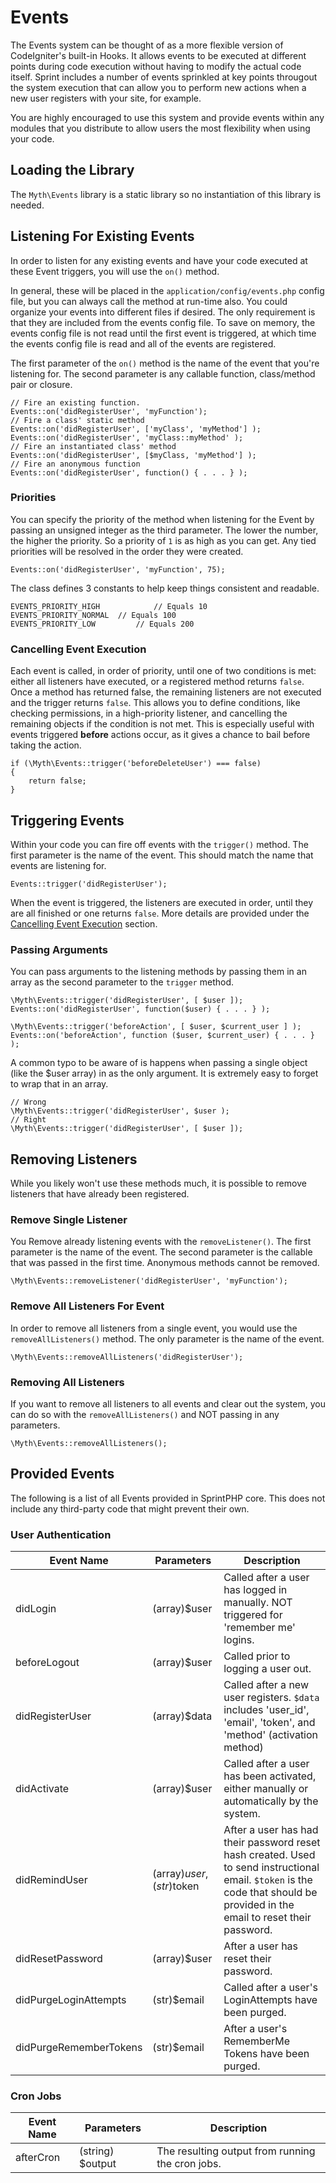 # Events
The Events system can be thought of as a more flexible version of CodeIgniter's built-in Hooks. It allows events to be executed at different points during code execution without having to modify the actual code itself. Sprint includes a number of events sprinkled at key points througout the system execution that can allow you to perform new actions when a new user registers with your site, for example.

You are highly encouraged to use this system and provide events within any modules that you distribute to allow users the most flexibility when using your code.

## Loading the Library
The `Myth\Events` library is a static library so no instantiation of this library is needed. 

## Listening For Existing Events
In order to listen for any existing events and have your code executed at these Event triggers, you will use the `on()` method. 

In general, these will be placed in the `application/config/events.php` config file, but you can always call the method at run-time also. You could organize your events into different files if desired. The only requirement is that they are included from the events config file. To save on memory, the events config file is not read until the first event is triggered, at which time the events config file is read and all of the events are registered. 

The first parameter of the `on()` method is the name of the event that you're listening for. The second parameter is any callable function, class/method pair or closure. 

	// Fire an existing function.
	Events::on('didRegisterUser', 'myFunction');
	// Fire a class' static method
	Events::on('didRegisterUser', ['myClass', 'myMethod'] );
	Events::on('didRegisterUser', 'myClass::myMethod' );
	// Fire an instantiated class' method
	Events::on('didRegisterUser', [$myClass, 'myMethod'] );
	// Fire an anonymous function
	Events::on('didRegisterUser', function() { . . . } );
	
### Priorities
You can specify the priority of the method when listening for the Event by passing an unsigned integer as the third parameter.  The lower the number, the higher the priority. So a priority of `1` is as high as you can get. Any tied priorities will be resolved in the order they were created.

	Events::on('didRegisterUser', 'myFunction', 75);

The class defines 3 constants to help keep things consistent and readable. 

	EVENTS_PRIORITY_HIGH 			// Equals 10
	EVENTS_PRIORITY_NORMAL	// Equals 100
	EVENTS_PRIORITY_LOW			// Equals 200

### Cancelling Event Execution	

Each event is called, in order of priority, until one of two conditions is met: either all listeners have executed, or a registered method returns `false`. Once a method has returned false, the remaining listeners are not executed and the trigger returns `false`. This allows you to define conditions, like checking permissions, in a high-priority listener, and cancelling the remaining objects if the condition is not met. This is especially useful with events triggered **before** actions occur, as it gives a chance to bail before taking the action. 

	if (\Myth\Events::trigger('beforeDeleteUser') === false)
	{
		return false;
	}

## Triggering Events
Within your code you can fire off events with the `trigger()` method. The first parameter is the name of the event. This should match the name that events are listening for.

	Events::trigger('didRegisterUser');
	
When the event is triggered, the listeners are executed in order, until they are all finished or one returns `false`. More details are provided under the [Cancelling Event Execution](#cancelling_event_execution) section. 

### Passing Arguments
You can pass arguments to the listening methods by passing them in an array as the second parameter to the `trigger` method. 

	\Myth\Events::trigger('didRegisterUser', [ $user ]);
	Events::on('didRegisterUser', function($user) { . . . } );
	
	\Myth\Events::trigger('beforeAction', [ $user, $current_user ] );
	Events::on('beforeAction', function ($user, $current_user) { . . . } );

A common typo to be aware of is happens when passing a single object (like the $user array) in as the only argument. It is extremely easy to forget to wrap that in an array. 

	// Wrong
	\Myth\Events::trigger('didRegisterUser', $user );	
	// Right
	\Myth\Events::trigger('didRegisterUser', [ $user ]);

## Removing Listeners
While you likely won't use these methods much, it is possible to remove listeners that have already been registered.

### Remove Single Listener

You Remove already listening events with the `removeListener()`. The first parameter is the name of the event. The second parameter is the callable that was passed in the first time. Anonymous methods cannot be removed. 

	\Myth\Events::removeListener('didRegisterUser', 'myFunction');

### Remove All Listeners For Event
In order to remove all listeners from a single event, you would use the `removeAllListeners()` method. The only parameter is the name of the event. 

	\Myth\Events::removeAllListeners('didRegisterUser');

### Removing All Listeners
If you want to remove all listeners to all events and clear out the system, you can do so with the `removeAllListeners()` and NOT passing in any parameters. 

	\Myth\Events::removeAllListeners();



## Provided Events
The following is a list of all Events provided in SprintPHP core. This does not include any third-party code that might prevent their own. 

### User Authentication

Event Name | Parameters | Description
------------------|-----------------|----------------
didLogin	| (array)$user	| Called after a user has logged in manually. NOT triggered for 'remember me' logins.
beforeLogout	| (array)$user	| Called prior to logging a user out. 
didRegisterUser	| (array)$data 	| Called after a new user registers. `$data` includes 'user_id', 'email', 'token', and 'method' (activation method) 
didActivate	| (array)$user	| Called after a user has been activated, either manually or automatically by the system. 
didRemindUser	| (array)$user, (str)$token	| After a user has had their password reset hash created. Used to send instructional email. `$token` is the code that should be provided in the email to reset their password.
didResetPassword	| (array)$user	| After a user has reset their password. 
didPurgeLoginAttempts	| (str)$email	| Called after a user's LoginAttempts have been purged. 
didPurgeRememberTokens	| (str)$email	| After a user's RememberMe Tokens have been purged.

### Cron Jobs

Event Name | Parameters | Description
------------------|-----------------|----------------
afterCron	   | (string) $output	| The resulting output from running the cron jobs. 